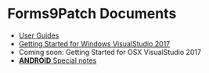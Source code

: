 # Forms9Patch Documents

- [User Guides](https://bitbucket.org/baskren/forms9patch2/src/master/Forms9Patch/Forms9Patch.DocFX/index.md)
- [Getting Started for Windows VisualStudio 2017](https://bitbucket.org/baskren/forms9patch2/src/master/Forms9Patch/Forms9Patch.DocFX/guides/GettingStartedWindows.md)
- Coming soon: Getting Started for OSX VisualStudio 2017
- [**ANDROID** Special notes](https://bitbucket.org/baskren/forms9patch2/src/master/Forms9Patch/Forms9Patch.DocFX/notes/Android.md)